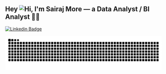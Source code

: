 ## Hey <img alt="Hi" src="./assets/Hi.gif" width="30px" height="30px" />, I'm Sairaj More — a Data Analyst / BI Analyst 👨‍💻

[![Linkedin Badge](https://img.shields.io/badge/-@SairajMore-0e76a8?style=flat&logo=Linkedin&logoColor=white)](https:https://www.linkedin.com/in/sairaj-more-849812319/)

<img src="https://raw.githubusercontent.com/AkashRajpurohit/AkashRajpurohit/master/assets/github-snake-dark.svg" />

<!--
**sairaj-more33/sairaj-more33** is a ✨ _special_ ✨ repository because its `README.md` (this file) appears on your GitHub profile.

Here are some ideas to get you started:

- 🔭 I’m currently working on ...
- 🌱 I’m currently learning ...
- 👯 I’m looking to collaborate on ...
- 🤔 I’m looking for help with ...
- 💬 Ask me about ...
- 📫 How to reach me: ...
- 😄 Pronouns: ...
- ⚡ Fun fact: ...
-->
